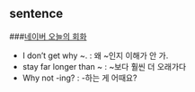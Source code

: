 ## sentence
###[네이버 오늘의 회화](http://m.wordbook.naver.com/endic/today/conversation.nhn)

+ I don’t get why ~. : 왜 ~인지 이해가 안 가.
+ stay far longer than ~ : ~보다 훨씬 더 오래가다
+ Why not -ing? : -하는 게 어때요?
